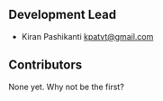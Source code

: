 Development Lead
----------------

* Kiran Pashikanti <kpatvt@gmail.com>

Contributors
------------

None yet. Why not be the first?
